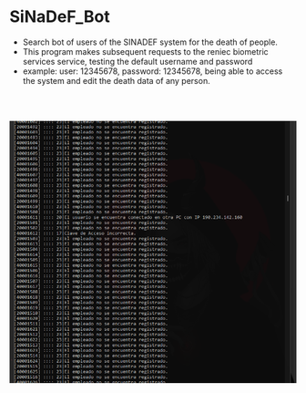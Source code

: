 # SiNaDeF_Bot
* Search bot of users of the SINADEF system for the death of people.
* This program makes subsequent requests to the reniec biometric services service, testing the default username and password
* example: user: 12345678, password: 12345678,
being able to access the system and edit the death data of any person.

<br/>
</br>
<p align="center">
<img src="https://github.com/Monkey-hk4/SiNaDeF_Bot/blob/main/img_programa.png" title="bot Sinadef">
</p>
<br/>
